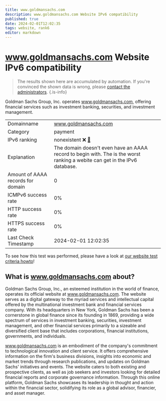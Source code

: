 ```yaml
---
title: www.goldmansachs.com
description: www.goldmansachs.com Website IPv6 compatibility
published: true
date: 2024-02-01T12:02:35
tags: website, rank6
editor: markdown
---
```


# www.goldmansachs.com Website IPv6 compatibility

> The results shown here are accumulated by automation. If you're convinced the shown data is wrong, please [contact the administrators](/howto/chat). 
{.is-info}

Goldman Sachs Group, Inc. operates www.goldmansachs.com, offering financial services such as investment banking, securities, and investment management.


|   |   |
| - | - |
| Domainname | www.goldmansachs.com
| Category | payment |
| IPv6 ranking | nonexistent :x: [🔗](/howto/ranking) |
| Explanation | The domain doesn't even have an AAAA record to begin with. The is the worst ranking a webite can get in the IPv6 database. |
| Amount of AAAA records for domain | 0 |
| ICMPv6 success rate | 0%|
| HTTP success rate | 0% |
| HTTPS success rate | 0% |
| Last Check Timestamp | 2024-02-01 12:02:35 |

To see how this test was performed, please have a look at [our website test criteria howto](/howto/testcriteria/website)!


## What is www.goldmansachs.com about?
Goldman Sachs Group, Inc., an esteemed institution in the world of finance, operates its official website at www.goldmansachs.com. The website serves as a digital gateway to the myriad services and intellectual capital offered by the multinational investment bank and financial services company. With its headquarters in New York, Goldman Sachs has been a cornerstone in global finance since its founding in 1869, providing a wide spectrum of services in investment banking, securities, investment management, and other financial services primarily to a sizeable and diversified client base that includes corporations, financial institutions, governments, and individuals.

www.goldmansachs.com is an embodiment of the company's commitment to technological innovation and client service. It offers comprehensive information on the firm's business divisions, insights into economic and market trends through research publications, and updates on Goldman Sachs' initiatives and events. The website caters to both existing and prospective clients, as well as job seekers and investors looking for detailed financial reports and corporate governance information. Through this online platform, Goldman Sachs showcases its leadership in thought and action within the financial sector, solidifying its role as a global advisor, financier, and asset manager.


